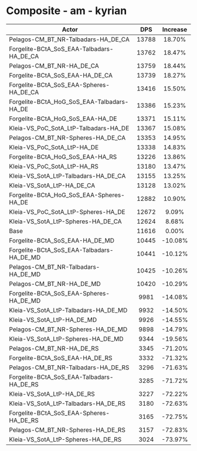 # Composite - am - kyrian
| Actor | DPS | Increase |
|---|:---:|:---:|
|Pelagos-CM_BT_NR-Talbadars-HA_DE_CA|13788|18.70%|
|Forgelite-BCtA_SoS_EAA-Talbadars-HA_DE_CA|13762|18.47%|
|Pelagos-CM_BT_NR-HA_DE_CA|13759|18.44%|
|Forgelite-BCtA_SoS_EAA-HA_DE_CA|13739|18.27%|
|Forgelite-BCtA_SoS_EAA-Spheres-HA_DE_CA|13416|15.50%|
|Forgelite-BCtA_HoG_SoS_EAA-Talbadars-HA_DE|13386|15.23%|
|Forgelite-BCtA_HoG_SoS_EAA-HA_DE|13371|15.11%|
|Kleia-VS_PoC_SotA_LtP-Talbadars-HA_DE|13367|15.08%|
|Pelagos-CM_BT_NR-Spheres-HA_DE_CA|13353|14.95%|
|Kleia-VS_PoC_SotA_LtP-HA_DE|13338|14.83%|
|Forgelite-BCtA_HoG_SoS_EAA-HA_RS|13226|13.86%|
|Kleia-VS_PoC_SotA_LtP-HA_RS|13180|13.47%|
|Kleia-VS_SotA_LtP-Talbadars-HA_DE_CA|13155|13.25%|
|Kleia-VS_SotA_LtP-HA_DE_CA|13128|13.02%|
|Forgelite-BCtA_HoG_SoS_EAA-Spheres-HA_DE|12882|10.90%|
|Kleia-VS_PoC_SotA_LtP-Spheres-HA_DE|12672|9.09%|
|Kleia-VS_SotA_LtP-Spheres-HA_DE_CA|12624|8.68%|
|Base|11616|0.00%|
|Forgelite-BCtA_SoS_EAA-HA_DE_MD|10445|-10.08%|
|Forgelite-BCtA_SoS_EAA-Talbadars-HA_DE_MD|10441|-10.12%|
|Pelagos-CM_BT_NR-Talbadars-HA_DE_MD|10425|-10.26%|
|Pelagos-CM_BT_NR-HA_DE_MD|10420|-10.29%|
|Forgelite-BCtA_SoS_EAA-Spheres-HA_DE_MD|9981|-14.08%|
|Kleia-VS_SotA_LtP-Talbadars-HA_DE_MD|9932|-14.50%|
|Kleia-VS_SotA_LtP-HA_DE_MD|9926|-14.55%|
|Pelagos-CM_BT_NR-Spheres-HA_DE_MD|9898|-14.79%|
|Kleia-VS_SotA_LtP-Spheres-HA_DE_MD|9344|-19.56%|
|Pelagos-CM_BT_NR-HA_DE_RS|3345|-71.20%|
|Forgelite-BCtA_SoS_EAA-HA_DE_RS|3332|-71.32%|
|Pelagos-CM_BT_NR-Talbadars-HA_DE_RS|3296|-71.63%|
|Forgelite-BCtA_SoS_EAA-Talbadars-HA_DE_RS|3285|-71.72%|
|Kleia-VS_SotA_LtP-HA_DE_RS|3227|-72.22%|
|Kleia-VS_SotA_LtP-Talbadars-HA_DE_RS|3180|-72.63%|
|Forgelite-BCtA_SoS_EAA-Spheres-HA_DE_RS|3165|-72.75%|
|Pelagos-CM_BT_NR-Spheres-HA_DE_RS|3157|-72.83%|
|Kleia-VS_SotA_LtP-Spheres-HA_DE_RS|3024|-73.97%|
